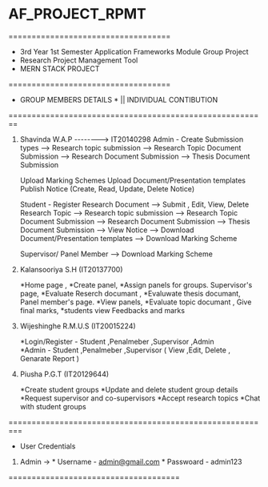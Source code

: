 # AF_PROJECT_RPMT
===================================

* 3rd Year 1st Semester Application Frameworks Module Group Project 
* Research Project Management Tool 
* MERN STACK PROJECT 

===================================

* GROUP MEMBERS DETAILS * || INDIVIDUAL CONTIBUTION

========================================================

1. Shavinda W.A.P --------> IT20140298 
      Admin - Create Submission types 
                  --> Research topic submission
                  --> Research Topic Document Submission
                  --> Research Document Submission
                  --> Thesis Document Submission
                  
      Upload Marking Schemes
      Upload Document/Presentation templates
      Publish Notice (Create, Read, Update, Delete Notice)
               
      Student - Register Research Document
                  --> Submit , Edit, View, Delete Research Topic
                  --> Research topic submission
                  --> Research Topic Document Submission
                  --> Research Document Submission
                  --> Thesis Document Submission
                  --> View Notice
                  --> Download Document/Presentation templates
                  --> Download Marking Scheme
                  
      Supervisor/ Panel Member
                  --> Download Marking Scheme
                           
      
3. Kalansooriya S.H (IT20137700)

      *Home page , 
      *Create panel, 
      *Assign panels for groups. Supervisor's page,
      *Evaluate Reserch documant ,
      *Evaluwate thesis documant, Panel member's page.
      *View panels, 
      *Evaluate topic documant , Give final marks, 
      *students view Feedbacks and marks
        
4. Wijeshinghe R.M.U.S (IT20015224) 
  
      *Login/Register - Student ,Penalmeber ,Supervisor ,Admin  
      *Admin - Student ,Penalmeber ,Supervisor ( View ,Edit, Delete , Genarate Report )     

4. Piusha P.G.T (IT20129644)
      
      *Create student groups
      *Update and delete student group details
      *Request supervisor and co-supervisors
      *Accept research topics
      *Chat with student groups 

=========================================================

* User Credentials

1. Admin -> 
       * Username - admin@gmail.com 
       * Passwoard - admin123

=====================================
